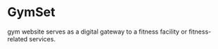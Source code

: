 # GymSet
gym website serves as a digital gateway to a fitness facility or fitness-related services. 
